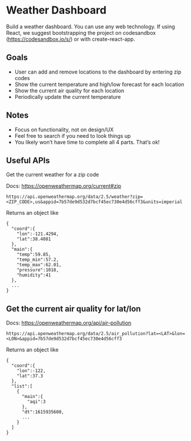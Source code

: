 # Weather Dashboard

Build a weather dashboard. You can use any web technology. If using React, we suggest bootstrapping the project on codesandbox (https://codesandbox.io/s/) or with create-react-app.

## Goals
* User can add and remove locations to the dashboard by entering zip codes
* Show the current temperature and high/low forecast for each location
* Show the current air quality for each location
* Periodically update the current temperature

## Notes
* Focus on functionality, not on design/UX
* Feel free to search if you need to look things up
* You likely won’t have time to complete all 4 parts. That’s ok!

## Useful APIs
Get the current weather for a zip code

Docs: https://openweathermap.org/current#zip
```
https://api.openweathermap.org/data/2.5/weather?zip=<ZIP_CODE>,us&appid=7b57de9d532d7bcf45ec730e4d56cff3&units=imperial
```

Returns an object like
```
{
  "coord":{
    "lon":-121.4294,
    "lat":38.4081
  },
  "main":{
    "temp":59.85,
    "temp_min":57.2,
    "temp_max":62.01,
    "pressure":1018,
    "humidity":41
  },
  ...
}
```


## Get the current air quality for lat/lon

Docs: https://openweathermap.org/api/air-pollution
```
https://api.openweathermap.org/data/2.5/air_pollution?lat=<LAT>&lon=<LON>&appid=7b57de9d532d7bcf45ec730e4d56cff3
```

Returns an object like
```
{
  "coord":{
    "lon":-122,
    "lat":37.3
  },
  "list":[
    {
      "main":{
        "aqi":3
      },
      "dt":1615935600,
      ...
    }
  ]
}
```



